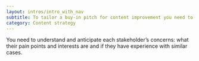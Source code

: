 ```yaml
---
layout: intros/intro_with_nav
subtitle: To tailor a buy-in pitch for content improvement you need to know exactly who your stakeholders are and their roles and responsibilities.
category: Content strategy
---
```


You need to understand and anticipate each stakeholder’s concerns: what their pain points and interests are and if they have experience with similar cases.

